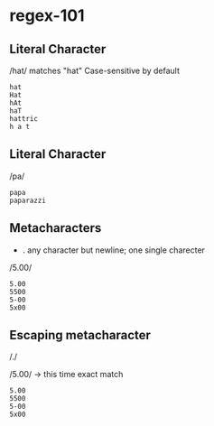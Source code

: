 # regex-101

## Literal Character
/hat/ matches "hat"
Case-sensitive by default
```
hat
Hat
hAt
haT
hattric
h a t
```

## Literal Character
/pa/
```
papa
paparazzi 
```

## Metacharacters
- .  any character but newline; one single charecter

/5.00/
~~~
5.00
5500
5-00
5x00 
~~~

## Escaping metacharacter

/\./

/5\.00/     -> this time exact match
~~~
5.00
5500
5-00
5x00 
~~~
